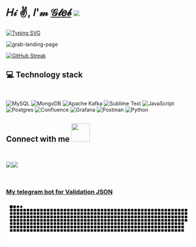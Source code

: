 <h1 align="left">𝐻𝒾 ✌, 𝐼'𝓂 <a href="https://nglebka.github.io/" target="_blank">𝒢𝓁𝑒𝒷</a> 
<img src="https://github.com/blackcater/blackcater/raw/main/images/Hi.gif" height="32"/></h1>
<a href="https://git.io/typing-svg"><img src="https://readme-typing-svg.demolab.com?font=Fira+Code&pause=1000&color=F7670C&center=true&random=false&width=435&lines=QA+Engineer" alt="Typing SVG" /></a>


![grab-landing-page](https://i.gifer.com/embedded/download/V8MX.gif)


<a href="https://git.io/streak-stats"><img src="http://github-readme-streak-stats.herokuapp.com?user=NGlebka&theme=gruvbox-duo&hide_border=true&date_format=M%20j%5B%2C%20Y%5D" alt="GitHub Streak" /></a>
## 💻 Technology stack

<br>

![MySQL](https://img.shields.io/badge/mysql-%2300f.svg?style=for-the-badge&logo=mysql&logoColor=white)
![MongoDB](https://img.shields.io/badge/MongoDB-%234ea94b.svg?style=for-the-badge&logo=mongodb&logoColor=white) 	![Apache Kafka](https://img.shields.io/badge/Apache%20Kafka-000?style=for-the-badge&logo=apachekafka)   ![Sublime Text](https://img.shields.io/badge/sublime_text-%23575757.svg?style=for-the-badge&logo=sublime-text&logoColor=important)  ![JavaScript](https://img.shields.io/badge/javascript-%23323330.svg?style=for-the-badge&logo=javascript&logoColor=%23F7DF1E)     ![Postgres](https://img.shields.io/badge/postgres-%23316192.svg?style=for-the-badge&logo=postgresql&logoColor=white)	![Confluence](https://img.shields.io/badge/confluence-%23172BF4.svg?style=for-the-badge&logo=confluence&logoColor=white)  ![Grafana](https://img.shields.io/badge/grafana-%23F46800.svg?style=for-the-badge&logo=grafana&logoColor=white)  ![Postman](https://img.shields.io/badge/Postman-FF6C37?style=for-the-badge&logo=postman&logoColor=white)  ![Python](https://img.shields.io/badge/python-3670A0?style=for-the-badge&logo=python&logoColor=ffdd54)  


<h2> Connect with me <img src='https://raw.githubusercontent.com/rahulbanerjee26/githubProfileReadmeGenerator/main/gifs/handShake.gif' width="50px" height=50px> </h2>

<br>

[<img src="https://img.shields.io/badge/EMail-0078D4?style=for-the-badge&logo=microsoft-outlook&logoColor=white" />](mailto:nglebka77@yandex.ru)[<img src="https://img.shields.io/badge/Telegram-2CA5E0?style=for-the-badge&logo=telegram&logoColor=white" />](https://t.me/E_Ventura)

<br>

<h3> <a href="https://t.me/validator_JSON_by_Glebka_bot" target="_blank">My telegram bot for Validation JSON</a> </h3>





![Snake animation](https://github.com/NGlebka/NGlebka/blob/main/github-contribution-grid-snake-dark%20(1).svg)
